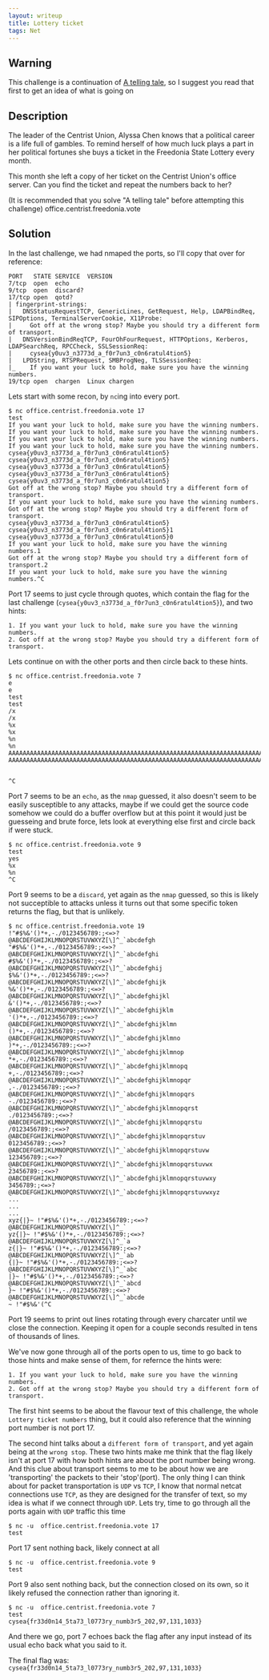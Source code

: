 ```yaml
---
layout: writeup
title: Lottery ticket
tags: Net
---
```


## Warning

This challenge is a continuation of [A telling tale](../A-telling-tale/), so I suggest you read that first to get an idea of what is going on

## Description

The leader of the Centrist Union, Alyssa Chen knows that a political career is a life full of gambles. To remind herself of how much luck plays a part in her political fortunes she buys a ticket in the Freedonia State Lottery every month.

This month she left a copy of her ticket on the Centrist Union's office server. Can you find the ticket and repeat the numbers back to her?

(It is recommended that you solve "A telling tale" before attempting this challenge)
office.centrist.freedonia.vote

## Solution

In the last challenge, we had nmaped the ports, so I'll copy that over for reference:

```text
PORT   STATE SERVICE  VERSION
7/tcp  open  echo
9/tcp  open  discard?
17/tcp open  qotd?
| fingerprint-strings:
|   DNSStatusRequestTCP, GenericLines, GetRequest, Help, LDAPBindReq, SIPOptions, TerminalServerCookie, X11Probe:
|     Got off at the wrong stop? Maybe you should try a different form of transport.
|   DNSVersionBindReqTCP, FourOhFourRequest, HTTPOptions, Kerberos, LDAPSearchReq, RPCCheck, SSLSessionReq:
|     cysea{y0uv3_n3773d_a_f0r7un3_c0n6ratul4tion5}
|   LPDString, RTSPRequest, SMBProgNeg, TLSSessionReq:
|_    If you want your luck to hold, make sure you have the winning numbers.
19/tcp open  chargen  Linux chargen
```

Lets start with some recon, by `nc`ing into every port.

```text
$ nc office.centrist.freedonia.vote 17     
test
If you want your luck to hold, make sure you have the winning numbers.
If you want your luck to hold, make sure you have the winning numbers.
If you want your luck to hold, make sure you have the winning numbers.
If you want your luck to hold, make sure you have the winning numbers.
cysea{y0uv3_n3773d_a_f0r7un3_c0n6ratul4tion5}
cysea{y0uv3_n3773d_a_f0r7un3_c0n6ratul4tion5}
cysea{y0uv3_n3773d_a_f0r7un3_c0n6ratul4tion5}
cysea{y0uv3_n3773d_a_f0r7un3_c0n6ratul4tion5}
cysea{y0uv3_n3773d_a_f0r7un3_c0n6ratul4tion5}
Got off at the wrong stop? Maybe you should try a different form of transport.
If you want your luck to hold, make sure you have the winning numbers.
Got off at the wrong stop? Maybe you should try a different form of transport.
cysea{y0uv3_n3773d_a_f0r7un3_c0n6ratul4tion5}
cysea{y0uv3_n3773d_a_f0r7un3_c0n6ratul4tion5}1
cysea{y0uv3_n3773d_a_f0r7un3_c0n6ratul4tion5}0
If you want your luck to hold, make sure you have the winning numbers.1
Got off at the wrong stop? Maybe you should try a different form of transport.2
If you want your luck to hold, make sure you have the winning numbers.^C
```

Port 17 seems to just cycle through quotes, which contain the flag for the last challenge (`cysea{y0uv3_n3773d_a_f0r7un3_c0n6ratul4tion5}`), and two hints:

```text
1. If you want your luck to hold, make sure you have the winning numbers.
2. Got off at the wrong stop? Maybe you should try a different form of transport.
```

Lets continue on with the other ports and then circle back to these hints.

```text
$ nc office.centrist.freedonia.vote 7
e
e
test
test
/x
/x
%x
%x
%n
%n
AAAAAAAAAAAAAAAAAAAAAAAAAAAAAAAAAAAAAAAAAAAAAAAAAAAAAAAAAAAAAAAAAAAAAAAAAAAAAAAAAAAAAAAAAAAAAAAAAAAAAAAAAAAAAAAAAAAAAAAAA
AAAAAAAAAAAAAAAAAAAAAAAAAAAAAAAAAAAAAAAAAAAAAAAAAAAAAAAAAAAAAAAAAAAAAAAAAAAAAAAAAAAAAAAAAAAAAAAAAAAAAAAAAAAAAAAAAAAAAAAAA


^C
```

Port 7 seems to be an `echo`, as the `nmap` guessed, it also doesn't seem to be easily susceptible to any attacks, maybe if we could get the source code somehow we could do a buffer overflow but at this point it would just be guesseing and brute force, lets look at everything else first and circle back if were stuck.

```text
$ nc office.centrist.freedonia.vote 9
test
yes
%x
%n
^C
```

Port 9 seems to be a `discard`, yet again as the `nmap` guessed, so this is likely not succeptible to attacks unless it turns out that some specific token returns the flag, but that is unlikely.

```text
$ nc office.centrist.freedonia.vote 19
!"#$%&'()*+,-./0123456789:;<=>?@ABCDEFGHIJKLMNOPQRSTUVWXYZ[\]^_`abcdefgh
"#$%&'()*+,-./0123456789:;<=>?@ABCDEFGHIJKLMNOPQRSTUVWXYZ[\]^_`abcdefghi
#$%&'()*+,-./0123456789:;<=>?@ABCDEFGHIJKLMNOPQRSTUVWXYZ[\]^_`abcdefghij
$%&'()*+,-./0123456789:;<=>?@ABCDEFGHIJKLMNOPQRSTUVWXYZ[\]^_`abcdefghijk
%&'()*+,-./0123456789:;<=>?@ABCDEFGHIJKLMNOPQRSTUVWXYZ[\]^_`abcdefghijkl
&'()*+,-./0123456789:;<=>?@ABCDEFGHIJKLMNOPQRSTUVWXYZ[\]^_`abcdefghijklm
'()*+,-./0123456789:;<=>?@ABCDEFGHIJKLMNOPQRSTUVWXYZ[\]^_`abcdefghijklmn
()*+,-./0123456789:;<=>?@ABCDEFGHIJKLMNOPQRSTUVWXYZ[\]^_`abcdefghijklmno
)*+,-./0123456789:;<=>?@ABCDEFGHIJKLMNOPQRSTUVWXYZ[\]^_`abcdefghijklmnop
*+,-./0123456789:;<=>?@ABCDEFGHIJKLMNOPQRSTUVWXYZ[\]^_`abcdefghijklmnopq
+,-./0123456789:;<=>?@ABCDEFGHIJKLMNOPQRSTUVWXYZ[\]^_`abcdefghijklmnopqr
,-./0123456789:;<=>?@ABCDEFGHIJKLMNOPQRSTUVWXYZ[\]^_`abcdefghijklmnopqrs
-./0123456789:;<=>?@ABCDEFGHIJKLMNOPQRSTUVWXYZ[\]^_`abcdefghijklmnopqrst
./0123456789:;<=>?@ABCDEFGHIJKLMNOPQRSTUVWXYZ[\]^_`abcdefghijklmnopqrstu
/0123456789:;<=>?@ABCDEFGHIJKLMNOPQRSTUVWXYZ[\]^_`abcdefghijklmnopqrstuv
0123456789:;<=>?@ABCDEFGHIJKLMNOPQRSTUVWXYZ[\]^_`abcdefghijklmnopqrstuvw
123456789:;<=>?@ABCDEFGHIJKLMNOPQRSTUVWXYZ[\]^_`abcdefghijklmnopqrstuvwx
23456789:;<=>?@ABCDEFGHIJKLMNOPQRSTUVWXYZ[\]^_`abcdefghijklmnopqrstuvwxy
3456789:;<=>?@ABCDEFGHIJKLMNOPQRSTUVWXYZ[\]^_`abcdefghijklmnopqrstuvwxyz
...
...
...
xyz{|}~ !"#$%&'()*+,-./0123456789:;<=>?@ABCDEFGHIJKLMNOPQRSTUVWXYZ[\]^_`
yz{|}~ !"#$%&'()*+,-./0123456789:;<=>?@ABCDEFGHIJKLMNOPQRSTUVWXYZ[\]^_`a
z{|}~ !"#$%&'()*+,-./0123456789:;<=>?@ABCDEFGHIJKLMNOPQRSTUVWXYZ[\]^_`ab
{|}~ !"#$%&'()*+,-./0123456789:;<=>?@ABCDEFGHIJKLMNOPQRSTUVWXYZ[\]^_`abc
|}~ !"#$%&'()*+,-./0123456789:;<=>?@ABCDEFGHIJKLMNOPQRSTUVWXYZ[\]^_`abcd
}~ !"#$%&'()*+,-./0123456789:;<=>?@ABCDEFGHIJKLMNOPQRSTUVWXYZ[\]^_`abcde
~ !"#$%&'(^C
```

Port 19 seems to print out lines rotating through every charcater until we close the connection. Keeping it open for a couple seconds resulted in tens of thousands of lines.

We've now gone through all of the ports open to us, time to go back to those hints and make sense of them, for refernce the hints were:

```text
1. If you want your luck to hold, make sure you have the winning numbers.
2. Got off at the wrong stop? Maybe you should try a different form of transport.
```

The first hint seems to be about the flavour text of this challenge, the whole `Lottery ticket numbers` thing, but it could also reference that the winning port number is not port 17.

The second hint talks about a `different form of transport`, and yet again being at the `wrong stop`. These two hints make me think that the flag likely isn't at port 17 with how both hints are about the port number being wrong. And this clue about transport seems to me to be about how we are 'transporting' the packets to their 'stop'(port). The only thing I can think about for packet transportation is `UDP` vs `TCP`, I know that normal netcat connections use `TCP`, as they are designed for the transfer of text, so my idea is what if we connect through `UDP`. Lets try, time to go through all the ports again with `UDP` traffic this time

```text
$ nc -u  office.centrist.freedonia.vote 17
test

```

Port 17 sent nothing back, likely connect at all

```text
$ nc -u  office.centrist.freedonia.vote 9
test

```

Port 9 also sent nothing back, but the connection closed on its own, so it likely refused the connection rather than ignoring it.

```text
$ nc -u  office.centrist.freedonia.vote 7
test
cysea{fr33d0n14_5ta73_l0773ry_numb3r5_202,97,131,1033}
```

And there we go, port 7 echoes back the flag after any input instead of its usual echo back what you said to it.

The final flag was: `cysea{fr33d0n14_5ta73_l0773ry_numb3r5_202,97,131,1033}`
